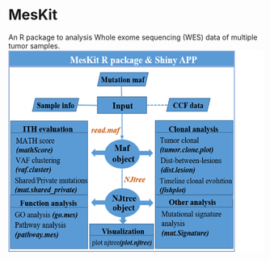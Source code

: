 # MesKit
 An R package to analysis Whole exome sequencing (WES) data of multiple tumor samples.
 <img src="https://github.com/Niinleslie/MesKit/blob/master/vignettes/overview.png"  height="400" width="550">
